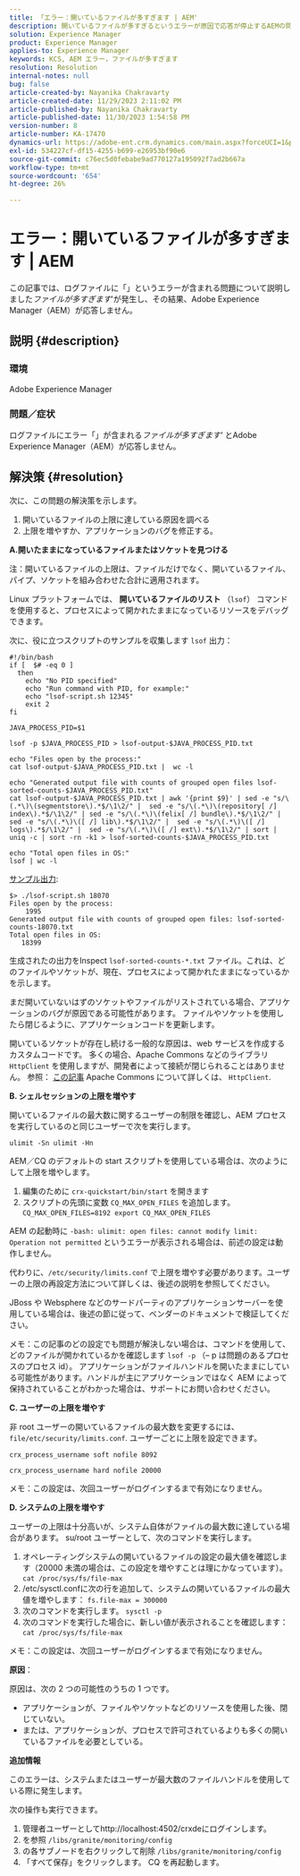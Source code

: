 ```yaml
---
title: 「エラー：開いているファイルが多すぎます | AEM'
description: 開いているファイルが多すぎるというエラーが原因で応答が停止するAEMの問題を解決する方法を説明します。
solution: Experience Manager
product: Experience Manager
applies-to: Experience Manager
keywords: KCS, AEM エラー，ファイルが多すぎます
resolution: Resolution
internal-notes: null
bug: false
article-created-by: Nayanika Chakravarty
article-created-date: 11/29/2023 2:11:02 PM
article-published-by: Nayanika Chakravarty
article-published-date: 11/30/2023 1:54:58 PM
version-number: 8
article-number: KA-17470
dynamics-url: https://adobe-ent.crm.dynamics.com/main.aspx?forceUCI=1&pagetype=entityrecord&etn=knowledgearticle&id=62babf1c-c18e-ee11-8179-6045bd006b4b
exl-id: 534227cf-df15-4255-b699-e26953bf90e6
source-git-commit: c76ec5d0febabe9ad770127a195092f7ad2b667a
workflow-type: tm+mt
source-wordcount: '654'
ht-degree: 26%

---
```


# エラー：開いているファイルが多すぎます | AEM


この記事では、ログファイルに「」というエラーが含まれる問題について説明しました&#x200B;*ファイルが多すぎます*&#39;が発生し、その結果、Adobe Experience Manager（AEM）が応答しません。

## 説明 {#description}


### <b>環境</b>

Adobe Experience Manager



### <b>問題／症状</b>

ログファイルにエラー「」が含まれる&#x200B;*ファイルが多すぎます&#39;* とAdobe Experience Manager（AEM）が応答しません。




## 解決策 {#resolution}


次に、この問題の解決策を示します。

1. 開いているファイルの上限に達している原因を調べる
2. 上限を増やすか、アプリケーションのバグを修正する。


<b>A.開いたままになっているファイルまたはソケットを見つける</b>

注：開いているファイルの上限は、ファイルだけでなく、開いているファイル、パイプ、ソケットを組み合わせた合計に適用されます。

Linux プラットフォームでは、 <b>開いているファイルのリスト</b> （`lsof`） コマンドを使用すると、プロセスによって開かれたままになっているリソースをデバッグできます。

次に、役に立つスクリプトのサンプルを収集します `lsof` 出力：


```
#!/bin/bash
if [  $# -eq 0 ] 
  then
    echo "No PID specified"
    echo "Run command with PID, for example:"
    echo "lsof-script.sh 12345"
    exit 2
fi
 
JAVA_PROCESS_PID=$1
 
lsof -p $JAVA_PROCESS_PID > lsof-output-$JAVA_PROCESS_PID.txt
 
echo "Files open by the process:"
cat lsof-output-$JAVA_PROCESS_PID.txt |  wc -l
 
echo "Generated output file with counts of grouped open files lsof-sorted-counts-$JAVA_PROCESS_PID.txt"
cat lsof-output-$JAVA_PROCESS_PID.txt | awk '{print $9}' | sed -e "s/\(.*\)\(segmentstore\).*$/\1\2/" |  sed -e "s/\(.*\)\(repository[ /] index\).*$/\1\2/" | sed -e "s/\(.*\)\(felix[ /] bundle\).*$/\1\2/" |  sed -e "s/\(.*\)\([ /] lib\).*$/\1\2/" |  sed -e "s/\(.*\)\([ /] logs\).*$/\1\2/" |  sed -e "s/\(.*\)\([ /] ext\).*$/\1\2/" | sort | uniq -c | sort -rn -k1 > lsof-sorted-counts-$JAVA_PROCESS_PID.txt
 
echo "Total open files in OS:"
lsof | wc -l
```


<u>サンプル出力</u>:


```
$> ./lsof-script.sh 18070
Files open by the process:
    1995
Generated output file with counts of grouped open files: lsof-sorted-counts-18070.txt
Total open files in OS:
   18399
```


生成されたの出力をInspect `lsof-sorted-counts-*.txt` ファイル。これは、どのファイルやソケットが、現在、プロセスによって開かれたままになっているかを示します。

まだ開いていないはずのソケットやファイルがリストされている場合、アプリケーションのバグが原因である可能性があります。 ファイルやソケットを使用したら閉じるように、アプリケーションコードを更新します。

開いているソケットが存在し続ける一般的な原因は、web サービスを作成するカスタムコードです。 多くの場合、Apache Commons などのライブラリ `HttpClient` を使用しますが、開発者によって接続が閉じられることはありません。 参照： [この記事](https://stackoverflow.com/questions/43454514/proper-usage-of-apache-httpclient-and-when-to-close-it) Apache Commons について詳しくは、 `HttpClient`.

<b>B. シェルセッションの上限を増やす</b>

開いているファイルの最大数に関するユーザーの制限を確認し、AEM プロセスを実行しているのと同じユーザーで次を実行します。

`ulimit -Sn ulimit -Hn`

AEM／CQ のデフォルトの start スクリプトを使用している場合は、次のようにして上限を増やします。

1. 編集のために `crx-quickstart/bin/start` を開きます
2. スクリプトの先頭に変数 `CQ_MAX_OPEN_FILES` を追加します。`CQ_MAX_OPEN_FILES=8192 export CQ_MAX_OPEN_FILES`


AEM の起動時に `-bash: ulimit: open files: cannot modify limit: Operation not permitted` というエラーが表示される場合は、前述の設定は動作しません。

代わりに、`/etc/security/limits.conf` で上限を増やす必要があります。ユーザーの上限の再設定方法について詳しくは、後述の説明を参照してください。

JBoss や Websphere などのサードパーティのアプリケーションサーバーを使用している場合は、後述の節に従って、ベンダーのドキュメントで検証してください。

メモ：この記事のどの設定でも問題が解決しない場合は、コマンドを使用して、どのファイルが開かれているかを確認します `lsof -p` （– p は問題のあるプロセスのプロセス id）。 アプリケーションがファイルハンドルを開いたままにしている可能性があります。ハンドルが主にアプリケーションではなく AEM によって保持されていることがわかった場合は、サポートにお問い合わせください。

<b>C. ユーザーの上限を増やす</b>

非 root ユーザーの開いているファイルの最大数を変更するには、 `file/etc/security/limits.conf`. ユーザーごとに上限を設定できます。

`crx_process_username soft nofile 8092`

`crx_process_username hard nofile 20000`

メモ：この設定は、次回ユーザーがログインするまで有効になりません。

<b>D. システムの上限を増やす</b>

ユーザーの上限は十分高いが、システム自体がファイルの最大数に達している場合があります。 su/root ユーザーとして、次のコマンドを実行します。

1. オペレーティングシステムの開いているファイルの設定の最大値を確認します（20000 未満の場合は、この設定を増やすことは理にかなっています）。
   `cat /proc/sys/fs/file-max`
2. /etc/sysctl.confに次の行を追加して、システムの開いているファイルの最大値を増やします：
   `fs.file-max = 300000`
3. 次のコマンドを実行します。
   `sysctl -p`
4. 次のコマンドを実行した場合に、新しい値が表示されることを確認します：
   `cat /proc/sys/fs/file-max`


メモ：この設定は、次回ユーザーがログインするまで有効になりません。

<b>原因</b>：

原因は、次の 2 つの可能性のうちの 1 つです。

- アプリケーションが、ファイルやソケットなどのリソースを使用した後、閉じていない。
- または、アプリケーションが、プロセスで許可されているよりも多くの開いているファイルを必要としている。


<b>追加情報</b>

このエラーは、システムまたはユーザーが最大数のファイルハンドルを使用している際に発生します。

次の操作も実行できます。

1. 管理者ユーザーとしてhttp://localhost:4502/crxdeにログインします。
2. を参照 `/libs/granite/monitoring/config`
3. の各サブノードを右クリックして削除 `/libs/granite/monitoring/config`
4. 「すべて保存」をクリックします。 CQ を再起動します。
